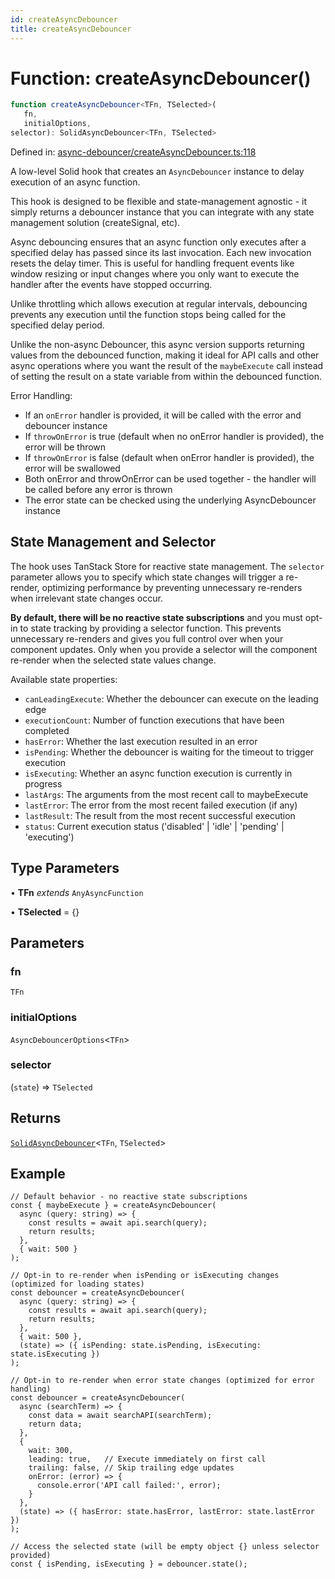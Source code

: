 ```yaml
---
id: createAsyncDebouncer
title: createAsyncDebouncer
---
```


<!-- DO NOT EDIT: this page is autogenerated from the type comments -->

# Function: createAsyncDebouncer()

```ts
function createAsyncDebouncer<TFn, TSelected>(
   fn, 
   initialOptions, 
selector): SolidAsyncDebouncer<TFn, TSelected>
```

Defined in: [async-debouncer/createAsyncDebouncer.ts:118](https://github.com/TanStack/persister/blob/main/packages/solid-persister/src/async-debouncer/createAsyncDebouncer.ts#L118)

A low-level Solid hook that creates an `AsyncDebouncer` instance to delay execution of an async function.

This hook is designed to be flexible and state-management agnostic - it simply returns a debouncer instance that
you can integrate with any state management solution (createSignal, etc).

Async debouncing ensures that an async function only executes after a specified delay has passed since its last invocation.
Each new invocation resets the delay timer. This is useful for handling frequent events like window resizing
or input changes where you only want to execute the handler after the events have stopped occurring.

Unlike throttling which allows execution at regular intervals, debouncing prevents any execution until
the function stops being called for the specified delay period.

Unlike the non-async Debouncer, this async version supports returning values from the debounced function,
making it ideal for API calls and other async operations where you want the result of the `maybeExecute` call
instead of setting the result on a state variable from within the debounced function.

Error Handling:
- If an `onError` handler is provided, it will be called with the error and debouncer instance
- If `throwOnError` is true (default when no onError handler is provided), the error will be thrown
- If `throwOnError` is false (default when onError handler is provided), the error will be swallowed
- Both onError and throwOnError can be used together - the handler will be called before any error is thrown
- The error state can be checked using the underlying AsyncDebouncer instance

## State Management and Selector

The hook uses TanStack Store for reactive state management. The `selector` parameter allows you
to specify which state changes will trigger a re-render, optimizing performance by preventing
unnecessary re-renders when irrelevant state changes occur.

**By default, there will be no reactive state subscriptions** and you must opt-in to state
tracking by providing a selector function. This prevents unnecessary re-renders and gives you
full control over when your component updates. Only when you provide a selector will the
component re-render when the selected state values change.

Available state properties:
- `canLeadingExecute`: Whether the debouncer can execute on the leading edge
- `executionCount`: Number of function executions that have been completed
- `hasError`: Whether the last execution resulted in an error
- `isPending`: Whether the debouncer is waiting for the timeout to trigger execution
- `isExecuting`: Whether an async function execution is currently in progress
- `lastArgs`: The arguments from the most recent call to maybeExecute
- `lastError`: The error from the most recent failed execution (if any)
- `lastResult`: The result from the most recent successful execution
- `status`: Current execution status ('disabled' | 'idle' | 'pending' | 'executing')

## Type Parameters

• **TFn** *extends* `AnyAsyncFunction`

• **TSelected** = \{\}

## Parameters

### fn

`TFn`

### initialOptions

`AsyncDebouncerOptions`\<`TFn`\>

### selector

(`state`) => `TSelected`

## Returns

[`SolidAsyncDebouncer`](../../../../interfaces/solidasyncdebouncer.md)\<`TFn`, `TSelected`\>

## Example

```tsx
// Default behavior - no reactive state subscriptions
const { maybeExecute } = createAsyncDebouncer(
  async (query: string) => {
    const results = await api.search(query);
    return results;
  },
  { wait: 500 }
);

// Opt-in to re-render when isPending or isExecuting changes (optimized for loading states)
const debouncer = createAsyncDebouncer(
  async (query: string) => {
    const results = await api.search(query);
    return results;
  },
  { wait: 500 },
  (state) => ({ isPending: state.isPending, isExecuting: state.isExecuting })
);

// Opt-in to re-render when error state changes (optimized for error handling)
const debouncer = createAsyncDebouncer(
  async (searchTerm) => {
    const data = await searchAPI(searchTerm);
    return data;
  },
  {
    wait: 300,
    leading: true,   // Execute immediately on first call
    trailing: false, // Skip trailing edge updates
    onError: (error) => {
      console.error('API call failed:', error);
    }
  },
  (state) => ({ hasError: state.hasError, lastError: state.lastError })
);

// Access the selected state (will be empty object {} unless selector provided)
const { isPending, isExecuting } = debouncer.state();
```
